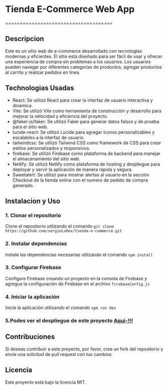# Tienda E-Commerce Web App

=====================================

## Descripcion

Este es un sitio web de e-commerce desarrollado con tecnologías modernas y eficientes. El sitio está diseñado para ser fácil de usar y ofrecer una experiencia de compra sin problemas a los usuarios. Los usuarios pueden navegar por diferentes categorías de productos, agregar productos al carrito y realizar pedidos en línea.

## Technologias Usadas

- React: Se utilizó React para crear la interfaz de usuario interactiva y dinámica.
- Vite: Se utilizó Vite como herramienta de construcción y desarrollo para mejorar la velocidad y eficiencia del proyecto.
- @faker-js/faker: Se utilizó Faker para generar datos falsos y de prueba para el sitio web.
- lucide-react: Se utilizó Lucide para agregar iconos personalizables y escalables a la interfaz de usuario.
- tailwindcss: Se utilizó Tailwind CSS como framework de CSS para crear estilos personalizados y responsivos.
- firebase: Se utilizó Firebase como plataforma de backend para manejar el almacenamiento del sitio web.
- Netlify: Se utilizó Netlify como plataforma de hosting y despliegue para deployar y servir la aplicación de manera rápida y segura.
- Sweetalert: Se utilizó para mostrar alertas al usuario en la sección Checkout de la tienda online con el numero de pedido de compra generado.

## Instalacion y Uso

### 1. Clonar el repositorio

Clone el repositorio utilizando el comando `git clone https://github.com/sergioLvDev/tienda-e-commerce.git`

### 2. Instalar dependencias

Instale las dependencias necesarias utilizando el comando `npm install`

### 3. Configurar Firebase

Configure Firebase creando un proyecto en la consola de Firebase y agregue la configuración de Firebase en el archivo `firebaseConfig.js`

### 4. Iniciar la aplicación

Inicie la aplicación utilizando el comando `npm run dev`


### 5.Podes ver el despliegue de este proyecto [Aqui-!!!](https://e-commerce-sergiolvdev.netlify.app/)

## Contribuciones

Si deseas contribuir a este proyecto, por favor, crea un fork del repositorio y envíe una solicitud de pull request con tus cambios.

## Licencia

Este proyecto está bajo la licencia MIT.
